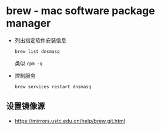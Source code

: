 # brew - mac software package manager

- 列出指定软件安装信息
    ```
    brew list dnsmasq
    ```
    类似 `rpm -q`

- 控制服务
    ```
    brew services restart dnsmasq
    ```

## 设置镜像源
- https://mirrors.ustc.edu.cn/help/brew.git.html
